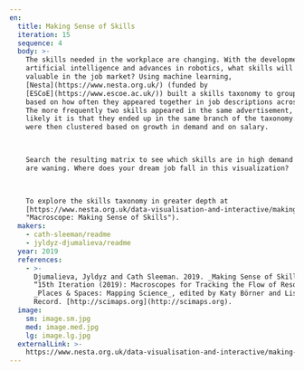 ```yaml
---
en:
  title: Making Sense of Skills
  iteration: 15
  sequence: 4
  body: >-
    The skills needed in the workplace are changing. With the development of
    artificial intelligence and advances in robotics, what skills will remain
    valuable in the job market? Using machine learning,
    [Nesta](https://www.nesta.org.uk/) (funded by
    [ESCoE](https://www.escoe.ac.uk/)) built a skills taxonomy to group skills
    based on how often they appeared together in job descriptions across the UK.
    The more frequently two skills appeared in the same advertisement, the more
    likely it is that they ended up in the same branch of the taxonomy. Skills
    were then clustered based on growth in demand and on salary.

      

    Search the resulting matrix to see which skills are in high demand and which
    are waning. Where does your dream job fall in this visualization?

      

    To explore the skills taxonomy in greater depth at
    [https://www.nesta.org.uk/data-visualisation-and-interactive/making-sense-skills/](https://www.nesta.org.uk/data-visualisation-and-interactive/making-sense-skills/
    "Macroscope: Making Sense of Skills").
  makers:
    - cath-sleeman/readme
    - jyldyz-djumalieva/readme
  year: 2019
  references:
    - >-
      Djumalieva, Jyldyz and Cath Sleeman. 2019. _Making Sense of Skills_. In
      “15th Iteration (2019): Macroscopes for Tracking the Flow of Resources.”
      _Places & Spaces: Mapping Science_, edited by Katy Börner and Lisel
      Record. [http://scimaps.org](http://scimaps.org).
  image:
    sm: image.sm.jpg
    med: image.med.jpg
    lg: image.lg.jpg
  externalLink: >-
    https://www.nesta.org.uk/data-visualisation-and-interactive/making-sense-skills/
---
```

